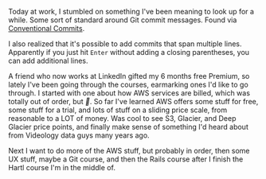 Today at work, I stumbled on something I've been meaning to look up for a while. Some sort of standard around Git commit messages. Found via [Conventional Commits](https://www.conventionalcommits.org).

I also realized that it's possible to add commits that span multiple lines. Apparently if you just hit `Enter` without adding a closing parentheses, you can add additional lines.

A friend who now works at LinkedIn gifted my 6 months free Premium, so lately I've been going through the courses, earmarking ones I'd like to go through. I started with one about how AWS services are billed, which was totally out of order, but *:shrug:*. So far I've learned AWS offers some stuff for free, some stuff for a trial, and lots of stuff on a sliding price scale, from reasonable to a LOT of money. Was cool to see S3, Glacier, and Deep Glacier price points, and finally make sense of something I'd heard about from Videology data guys many years ago.  

Next I want to do more of the AWS stuff, but probably in order, then some UX stuff, maybe a Git course, and then the Rails course after I finish the Hartl course I'm in the middle of.
